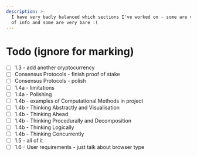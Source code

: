 ```yaml
---
description: >-
  I have very badly balanced which sections I've worked on - some are very full
  of info and some are very bare :(
---
```


# Todo (ignore for marking)



* [ ] 1.3 - add another cryptocurrency
* [ ] Consensus Protocols - finish proof of stake
* [ ] Consensus Protocols - polish
* [ ] 1.4a - limitations
* [ ] 1.4a - Polishing
* [ ] 1.4b - examples of Computational Methods in project
* [ ] 1.4b - Thinking Abstractly and Visualisation
* [ ] 1.4b - Thinking Ahead
* [ ] 1.4b - Thinking Procedurally and Decomposition
* [ ] 1.4b - Thinking Logically
* [ ] 1.4b - Thinking Concurrently
* [ ] 1.5 - all of it
* [ ] 1.6 - User requirements - just talk about browser type
